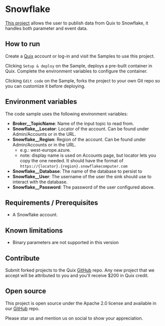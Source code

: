 # Snowflake

[This project](https://github.com/quixio/quix-samples/tree/main/csharp/destinations/snowflake) allows the user to publish data from Quix to Snowflake, it handles both parameter and event data.

## How to run

Create a [Quix](https://portal.platform.quix.ai/self-sign-up?xlink=github) account or log-in and visit the Samples to use this project.

Clicking `Setup & deploy` on the Sample, deploys a pre-built container in Quix. Complete the environment variables to configure the container.

Clicking `Edit code` on the Sample, forks the project to your own Git repo so you can customize it before deploying.

## Environment variables

The code sample uses the following environment variables:

- **Broker__TopicName**: Name of the input topic to read from.
- **Snowflake__Locator**: Locator of the account. Can be found under Admin/Accounts or in the URL.
- **Snowflake__Region**: Region of the account. Can be found under Admin/Accounts or in the URL.
  - e.g.: west-europe.azure. 
  - note: display name is used on Accounts page, but locator lets you copy the one needed. It should have the format of `https://{locator}.{region}.snowflakecomputer.com`
- **Snowflake__Database**: The name of the database to persist to      
- **Snowflake__User**: The username of the user the sink should use to interact with the database.
- **Snowflake__Password**: The password of the user configured above.

## Requirements / Prerequisites
 - A Snowflake account.

## Known limitations 
- Binary parameters are not supported in this version

## Contribute

Submit forked projects to the Quix [GitHub](https://github.com/quixio/quix-samples) repo. Any new project that we accept will be attributed to you and you'll receive $200 in Quix credit.

## Open source

This project is open source under the Apache 2.0 license and available in our [GitHub](https://github.com/quixio/quix-samples) repo.

Please star us and mention us on social to show your appreciation.

